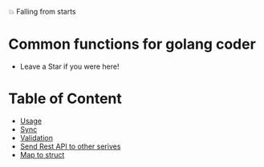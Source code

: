 :collision: Falling from starts
# Common functions for golang coder
- Leave a Star if you were here!

# Table of Content
 - [Usage](#usage)
 - [Sync](#Sync-request-with-struct)
 - [Validation](#Validation)
 - [Send Rest API to other serives](#send-rest-api)
 - [Map to struct](#map-to-struct)

